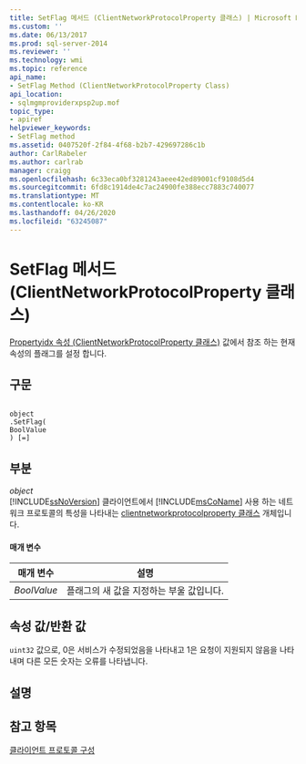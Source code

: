 ```yaml
---
title: SetFlag 메서드 (ClientNetworkProtocolProperty 클래스) | Microsoft Docs
ms.custom: ''
ms.date: 06/13/2017
ms.prod: sql-server-2014
ms.reviewer: ''
ms.technology: wmi
ms.topic: reference
api_name:
- SetFlag Method (ClientNetworkProtocolProperty Class)
api_location:
- sqlmgmproviderxpsp2up.mof
topic_type:
- apiref
helpviewer_keywords:
- SetFlag method
ms.assetid: 0407520f-2f84-4f68-b2b7-429697286c1b
author: CarlRabeler
ms.author: carlrab
manager: craigg
ms.openlocfilehash: 6c33eca0bf3281243aeee42ed89001cf9108d5d4
ms.sourcegitcommit: 6fd8c1914de4c7ac24900fe388ecc7883c740077
ms.translationtype: MT
ms.contentlocale: ko-KR
ms.lasthandoff: 04/26/2020
ms.locfileid: "63245087"
---
```

# <a name="setflag-method-clientnetworkprotocolproperty-class"></a>SetFlag 메서드(ClientNetworkProtocolProperty 클래스)
  [Propertyidx 속성 (ClientNetworkProtocolProperty 클래스)](clientnetworkprotocolproperty-class.md) 값에서 참조 하는 현재 속성의 플래그를 설정 합니다.  
  
## <a name="syntax"></a>구문  
  
```  
  
object  
.SetFlag(  
BoolValue  
) [=]  
```  
  
## <a name="parts"></a>부분  
 *object*  
 [!INCLUDE[ssNoVersion](../../../includes/ssnoversion-md.md)] 클라이언트에서 [!INCLUDE[msCoName](../../../includes/msconame-md.md)] 사용 하는 네트워크 프로토콜의 특성을 나타내는 [clientnetworkprotocolproperty 클래스](clientnetworkprotocolproperty-class.md) 개체입니다.  
  
#### <a name="parameters"></a>매개 변수  
  
|매개 변수|설명|  
|---------------|-----------------|  
|*BoolValue*|플래그의 새 값을 지정하는 부울 값입니다.|  
  
## <a name="property-valuereturn-value"></a>속성 값/반환 값  
 `uint32` 값으로, 0은 서비스가 수정되었음을 나타내고 1은 요청이 지원되지 않음을 나타내며 다른 모든 숫자는 오류를 나타냅니다.  
  
## <a name="remarks"></a>설명  
  
## <a name="see-also"></a>참고 항목  
 [클라이언트 프로토콜 구성](../../../database-engine/configure-windows/configure-client-protocols.md)  
  
  
